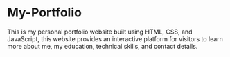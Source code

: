 # My-Portfolio
This is my personal portfolio website built using HTML, CSS, and JavaScript, this website provides an interactive platform for visitors to learn more about me, my education, technical skills, and contact details. 
